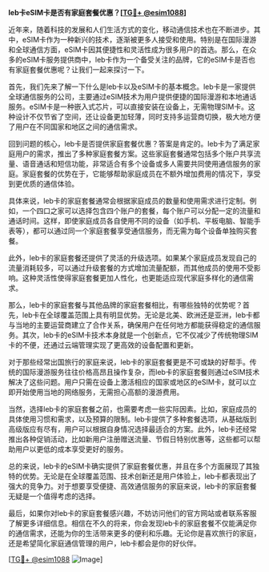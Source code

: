 **leb卡eSIM卡是否有家庭套餐优惠？[[TG💪+ @esim1088](https://t.me/s/esim1088)]**

近年来，随着科技的发展和人们生活方式的变化，移动通信技术也在不断进步。其中，eSIM卡作为一种新兴的技术，逐渐被更多人接受和使用。特别是在国际漫游和全球通信方面，eSIM卡因其便捷性和灵活性成为很多用户的首选。那么，在众多的eSIM卡服务提供商中，leb卡作为一个备受关注的品牌，它的eSIM卡是否也有家庭套餐优惠呢？让我们一起来探讨一下。

首先，我们先来了解一下什么是leb卡以及eSIM卡的基本概念。leb卡是一家提供全球通信服务的公司，主要通过eSIM技术为用户提供便捷的国际漫游和本地通话服务。eSIM卡是一种嵌入式芯片，可以直接安装在设备上，无需物理SIM卡。这种设计不仅节省了空间，还让设备更加轻薄，同时支持多运营商切换，极大地方便了用户在不同国家和地区之间的通信需求。

回到问题的核心，leb卡是否提供家庭套餐优惠？答案是肯定的。leb卡为了满足家庭用户的需求，推出了多种家庭套餐方案。这些家庭套餐通常包括多个账户共享流量、语音通话和短信功能，非常适合有多个设备或多人需要共同使用通信服务的家庭。家庭套餐的优势在于，它能够帮助家庭成员在不额外增加费用的情况下，享受到更优质的通信体验。

具体来说，leb卡的家庭套餐通常会根据家庭成员的数量和使用需求进行定制。例如，一个四口之家可以选择包含四个账户的套餐，每个账户可以分配一定的流量和通话时间。这样，即使家庭成员各自使用不同的设备（如手机、平板电脑、智能手表等），都可以通过同一个家庭套餐享受通信服务，而无需为每个设备单独购买套餐。

此外，leb卡的家庭套餐还提供了灵活的升级选项。如果某个家庭成员发现自己的流量消耗较多，可以通过升级套餐的方式增加流量配额，而其他成员的使用不受影响。这种灵活性使得家庭套餐更加人性化，也更能适应现代家庭多样化的通信需求。

那么，leb卡的家庭套餐与其他品牌的家庭套餐相比，有哪些独特的优势呢？首先，leb卡在全球覆盖范围上具有明显优势。无论是北美、欧洲还是亚洲，leb卡都与当地的主要运营商建立了合作关系，确保用户在任何地方都能获得稳定的通信服务。其次，leb卡的eSIM卡技术本身就是一个创新点，它不仅减少了传统物理SIM卡的不便，还通过云端管理实现了更高效的设备配置和更新。

对于那些经常出国旅行的家庭来说，leb卡的家庭套餐更是不可或缺的好帮手。传统的国际漫游服务往往价格高昂且操作复杂，而leb卡的家庭套餐则通过eSIM技术解决了这些问题。用户只需在设备上激活相应的国家或地区的eSIM卡，就可以立即开始使用当地的网络服务，无需担心高额的漫游费用。

当然，选择leb卡的家庭套餐之前，也需要考虑一些实际因素。比如，家庭成员的具体使用习惯和需求，以及预算的限制。leb卡提供了多种套餐选项，从基础版到高级版应有尽有，用户可以根据自身情况选择最适合的方案。此外，leb卡还经常推出各种促销活动，比如新用户注册赠送流量、节假日特别优惠等，这些都可以帮助用户以更低的成本享受更好的服务。

总的来说，leb卡的eSIM卡确实提供了家庭套餐优惠，并且在多个方面展现了其独特的优势。无论是在全球覆盖范围、技术创新还是用户体验上，leb卡都表现出了强大的竞争力。对于想要享受便捷、高效通信服务的家庭来说，leb卡的家庭套餐无疑是一个值得考虑的选择。

最后，如果你对leb卡的家庭套餐感兴趣，不妨访问他们的官方网站或者联系客服了解更多详细信息。相信在不久的将来，你会发现leb卡的家庭套餐不仅能满足你的通信需求，还能为你的生活带来更多的便利和乐趣。无论你是喜欢旅行的家庭，还是希望简化家庭通信管理的用户，leb卡都会是你的好伙伴。

[[TG💪+ @esim1088](https://t.me/s/esim1088) ![Image](https://i.postimg.cc/4NQfJmqS/Snipaste-2025-05-13-00-14-12.png)]